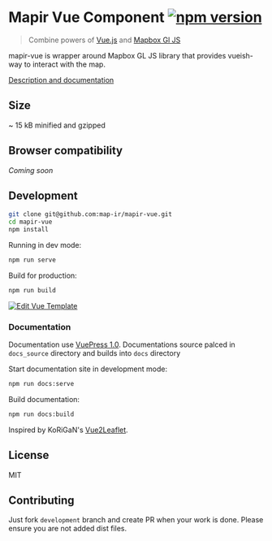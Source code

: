 # Mapir Vue Component [![npm version](https://badge.fury.io/js/mapir-vue.svg)](https://badge.fury.io/js/mapir-vue)

> Combine powers of [Vue.js](https://vuejs.org/) and [Mapbox Gl JS](https://mapbox.com/mapbox-gl-js)

mapir-vue is wrapper around Mapbox GL JS library that provides vueish-way to interact with the map.

[Description and documentation](https://soal.github.io/vue-mapbox)

## Size

~ 15 kB minified and gzipped

## Browser compatibility

_Coming soon_

## Development

```sh
git clone git@github.com:map-ir/mapir-vue.git
cd mapir-vue
npm install
```

Running in dev mode:

```sh
npm run serve
```

Build for production:

```sh
npm run build
```

[![Edit Vue Template](https://codesandbox.io/static/img/play-codesandbox.svg)](https://codesandbox.io/s/vue-template-xo2c9?fontsize=14)

### Documentation

Documentation use [VuePress 1.0](https://vuepress.vuejs.org).
Documentations source palced in `docs_source` directory and builds into `docs` directory

Start documentation site in development mode:

```sh
npm run docs:serve
```

Build documentation:

```sh
npm run docs:build
```

Inspired by KoRiGaN's [Vue2Leaflet](https://github.com/KoRiGaN/Vue2Leaflet).

## License

MIT

## Contributing

Just fork `development` branch and create PR when your work is done. Please ensure you are not added dist files.

